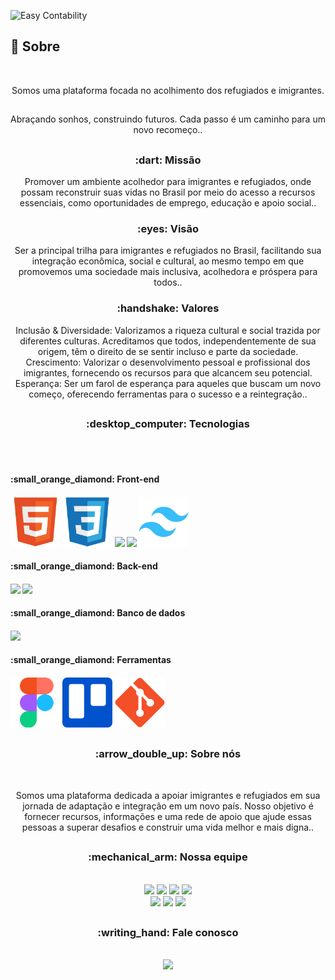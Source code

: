 ![Easy Contability](https://user-images.githubusercontent.com/95861587/145476255-5f85d40f-fe2c-4076-93f8-e95872c9fa07.png)

## 💙 Sobre
<br>
<p align="center">Somos uma plataforma focada no acolhimento dos refugiados e imigrantes.<p>

##

<p align="center">Abraçando sonhos, construindo futuros. Cada passo é um caminho para um novo recomeço..<p>

##

<h3 align="center">:dart: Missão</h3>
<div align="center"><p>Promover um ambiente acolhedor para imigrantes e refugiados, onde possam reconstruir suas vidas no Brasil por meio do acesso a recursos essenciais, como oportunidades de emprego, educação e apoio social..</p></div>

<h3 align="center">:eyes: Visão</h3>
<div align="center"><p>Ser a principal trilha para imigrantes e refugiados no Brasil, facilitando sua integração econômica, social e cultural, ao mesmo tempo em que promovemos uma sociedade mais inclusiva, acolhedora e próspera para todos..</p></div>

<h3 align="center">:handshake: Valores</h3>
<div align="center"><p>Inclusão & Diversidade: Valorizamos a riqueza cultural e social trazida por diferentes culturas. Acreditamos que todos, independentemente de sua origem, têm o direito de se sentir incluso e parte da sociedade.
Crescimento: Valorizar o desenvolvimento pessoal e profissional dos imigrantes, fornecendo os recursos para que alcancem seu potencial.
Esperança: Ser um farol de esperança para aqueles que buscam um novo começo, oferecendo ferramentas para o sucesso e a reintegração..</p></div>

##

<h3 align="center">:desktop_computer:	Tecnologias</h3>
<br>
<div align="https://www.instagram.com/abracos__/">
<br>
  
<h4>:small_orange_diamond: Front-end<h4>
  <img src="https://raw.githubusercontent.com/devicons/devicon/master/icons/html5/html5-original.svg" width="80px">
  <img src="https://raw.githubusercontent.com/devicons/devicon/master/icons/css3/css3-original.svg" width="80px">
  <img src="https://icongr.am/devicon/javascript-original.svg?size=100&color=currentColor" width="80px">
  <img src="https://icongr.am/devicon/react-original.svg?size=100&color=000000" width="80px">
  <img src="https://raw.githubusercontent.com/devicons/devicon/master/icons/tailwindcss/tailwindcss-plain.svg" width="80px">
 
  
<h4>:small_orange_diamond: Back-end<h4>
  <img src="https://icongr.am/devicon/java-original.svg?size=100&color=currentColor" width="80px">
  <img src="https://icongr.am/devicon/nodejs-original.svg?size=100&color=currentColor" width="80px">
  
<h4>:small_orange_diamond: Banco de dados<h4>
  <img src="https://icongr.am/devicon/mysql-original-wordmark.svg?size=100&color=currentColor" width="80px">

   
 <h4>:small_orange_diamond: Ferramentas<h4>
  <img src="https://raw.githubusercontent.com/devicons/devicon/master/icons/figma/figma-original.svg" width="80px">
   <img src="https://raw.githubusercontent.com/devicons/devicon/master/icons/trello/trello-plain.svg" width="80px">
   <img src="https://raw.githubusercontent.com/devicons/devicon/master/icons/git/git-plain.svg" width="80px">
   

 
 </div>

##

<h3 align="center">:arrow_double_up: Sobre nós</h3>
<br>
<div align="center"><p>Somos uma plataforma dedicada a apoiar imigrantes e refugiados em sua jornada de adaptação e integração em um novo país. Nosso objetivo é fornecer recursos, informações e uma rede de apoio que ajude essas pessoas a superar desafios e construir uma vida melhor e mais digna..</p></div>

##

<h3 align="center">:mechanical_arm: Nossa equipe</h3>
<br>
<div align="center">
<a href="https://www.linkedin.com/in/iarley-souza/"><img src="imagens/Iarley.png" width="200px"></a>
<a href="https://www.linkedin.com/in/hugo-ribeiro-sousa/"><img src="imagens/Hugo.PNG" width="200px"></a>
<a href="https://www.linkedin.com/in/vitorhsant/"><img src="imagens/Vitor.PNG" width="200px"></a>
<a href="https://www.linkedin.com/in/hillary-silva-dias-dos-santos-39888a289/"><img src="imagens/Hillary.PNG" width="200px"></a>
<br>
<a href="https://www.linkedin.com/in/victor-ramalho-117396293/"><img src="imagens/Victor.PNG" width="200px"></a>
<a href="https://www.linkedin.com/in/jonathan-silva-9b2248249/"><img src="imagens/Jonathan.PNG" width="200px"></a>
<img src="imagens/Ryan.png" width="200px"></a>
</div>

##

<h3 align="center">:writing_hand:	Fale conosco</h3>
<br>
<div align="center">
<img src="imagens/Linktree.svg" width="80px"></a>
</div>

